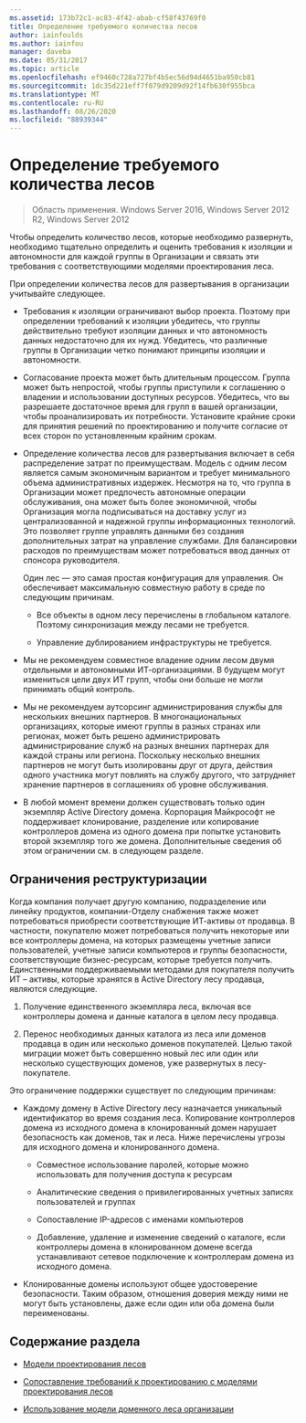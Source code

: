 ```yaml
---
ms.assetid: 173b72c1-ac83-4f42-abab-cf58f43769f0
title: Определение требуемого количества лесов
author: iainfoulds
ms.author: iainfou
manager: daveba
ms.date: 05/31/2017
ms.topic: article
ms.openlocfilehash: ef9460c728a727bf4b5ec56d94d4651ba950cb81
ms.sourcegitcommit: 1dc35d221eff7f079d9209d92f14fb630f955bca
ms.translationtype: MT
ms.contentlocale: ru-RU
ms.lasthandoff: 08/26/2020
ms.locfileid: "88939344"
---
```

# <a name="determining-the-number-of-forests-required"></a>Определение требуемого количества лесов

>Область применения. Windows Server 2016, Windows Server 2012 R2, Windows Server 2012

Чтобы определить количество лесов, которые необходимо развернуть, необходимо тщательно определить и оценить требования к изоляции и автономности для каждой группы в Организации и связать эти требования с соответствующими моделями проектирования леса.

При определении количества лесов для развертывания в организации учитывайте следующее.

-   Требования к изоляции ограничивают выбор проекта. Поэтому при определении требований к изоляции убедитесь, что группы действительно требуют изоляции данных и что автономность данных недостаточно для их нужд. Убедитесь, что различные группы в Организации четко понимают принципы изоляции и автономности.

-   Согласование проекта может быть длительным процессом. Группа может быть непростой, чтобы группы приступили к соглашению о владении и использовании доступных ресурсов. Убедитесь, что вы разрешаете достаточное время для групп в вашей организации, чтобы проанализировать их потребности. Установите крайние сроки для принятия решений по проектированию и получите согласие от всех сторон по установленным крайним срокам.

-   Определение количества лесов для развертывания включает в себя распределение затрат по преимуществам. Модель с одним лесом является самым экономичным вариантом и требует минимального объема административных издержек. Несмотря на то, что группа в Организации может предпочесть автономные операции обслуживания, она может быть более экономичной, чтобы Организация могла подписываться на доставку услуг из централизованной и надежной группы информационных технологий. Это позволяет группе управлять данными без создания дополнительных затрат на управление службами. Для балансировки расходов по преимуществам может потребоваться ввод данных от спонсора руководителя.

    Один лес — это самая простая конфигурация для управления. Он обеспечивает максимальную совместную работу в среде по следующим причинам.

    -   Все объекты в одном лесу перечислены в глобальном каталоге. Поэтому синхронизация между лесами не требуется.

    -   Управление дублированием инфраструктуры не требуется.

-   Мы не рекомендуем совместное владение одним лесом двумя отдельными и автономными ИТ-организациями. В будущем могут измениться цели двух ИТ групп, чтобы они больше не могли принимать общий контроль.

-   Мы не рекомендуем аутсорсинг администрирования службы для нескольких внешних партнеров. В многонациональных организациях, которые имеют группы в разных странах или регионах, может быть решено администрировать администрирование служб на разных внешних партнерах для каждой страны или региона. Поскольку несколько внешних партнеров не могут быть изолированы друг от друга, действия одного участника могут повлиять на службу другого, что затрудняет хранение партнеров в соглашениях об уровне обслуживания.

-   В любой момент времени должен существовать только один экземпляр Active Directory домена. Корпорация Майкрософт не поддерживает клонирование, разделение или копирование контроллеров домена из одного домена при попытке установить второй экземпляр того же домена. Дополнительные сведения об этом ограничении см. в следующем разделе.

## <a name="restructuring-limitations"></a>Ограничения реструктуризации
Когда компания получает другую компанию, подразделение или линейку продуктов, компании-Отделу снабжения также может потребоваться приобрести соответствующие ИТ-активы от продавца. В частности, покупателю может потребоваться получить некоторые или все контроллеры домена, на которых размещены учетные записи пользователей, учетные записи компьютеров и группы безопасности, соответствующие бизнес-ресурсам, которые требуется получить. Единственными поддерживаемыми методами для покупателя получить ИТ – активы, которые хранятся в Active Directory лесу продавца, являются следующие.

1.  Получение единственного экземпляра леса, включая все контроллеры домена и данные каталога в целом лесу продавца.

2.  Перенос необходимых данных каталога из леса или доменов продавца в один или несколько доменов покупателей. Целью такой миграции может быть совершенно новый лес или один или несколько существующих доменов, уже развернутых в лесу-покупателе.

Это ограничение поддержки существует по следующим причинам:

-   Каждому домену в Active Directory лесу назначается уникальный идентификатор во время создания леса. Копирование контроллеров домена из исходного домена в клонированный домен нарушает безопасность как доменов, так и леса. Ниже перечислены угрозы для исходного домена и клонированного домена.

    -   Совместное использование паролей, которые можно использовать для получения доступа к ресурсам

    -   Аналитические сведения о привилегированных учетных записях пользователей и группах

    -   Сопоставление IP-адресов с именами компьютеров

    -   Добавление, удаление и изменение сведений о каталоге, если контроллеры домена в клонированном домене всегда устанавливают сетевое подключение к контроллерам домена из исходного домена.

-   Клонированные домены используют общее удостоверение безопасности. Таким образом, отношения доверия между ними не могут быть установлены, даже если один или оба домена были переименованы.

## <a name="in-this-section"></a>Содержание раздела

-   [Модели проектирования лесов](/previous-versions/windows/it-pro/windows-server-2008-R2-and-2008/cc770439(v=ws.10))

-   [Сопоставление требований к проектированию с моделями проектирования лесов](Forest-Design-Models.md)

-   [Использование модели доменного леса организации](../../ad-ds/plan/Using-the-Organizational-Domain-Forest-Model.md)


